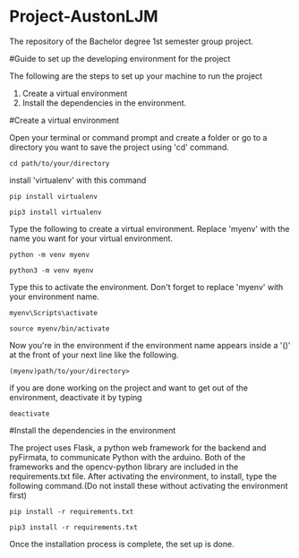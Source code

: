 # Project-AustonLJM
The repository of the Bachelor degree 1st semester group project.

#Guide to set up the developing environment for the project

The following are the steps to set up your machine to run the project

   1. Create a virtual environment
   2. Install the dependencies in the environment.

#Create a virtual environment

Open your terminal or command prompt and create a folder or go to a directory you want to save the project using 'cd' command.

```
cd path/to/your/directory
```

install 'virtualenv' with this command
```Windows
pip install virtualenv
```

```macOS, linux
pip3 install virtualenv
```


Type the following to create a virtual environment. Replace 'myenv' with the name you want for your virtual environment.
```Windows
python -m venv myenv
```

```macOS, linux
python3 -m venv myenv
```


Type this to activate the environment. Don't forget to replace 'myenv' with your environment name.
```Windows
myenv\Scripts\activate
```

```macOS, linux
source myenv/bin/activate
```


Now you're in the environment if the environment name appears inside a '()' at the front of your next line like the following.
```
(myenv)path/to/your/directory>
```


if you are done working on the project and want to get out of the environment, deactivate it by typing
```Windows, macOS, Linux
deactivate
```


#Install the dependencies in the environment

The project uses Flask, a python web framework for the backend and pyFirmata, to communicate Python with the arduino. Both of the frameworks and the opencv-python library are included in the requirements.txt file. After activating the environment, to install, type the following command.(Do not install these without activating the environment first) 

```Windows
pip install -r requirements.txt
```

```macOS, linux
pip3 install -r requirements.txt
```

Once the installation process is complete, the set up is done.
